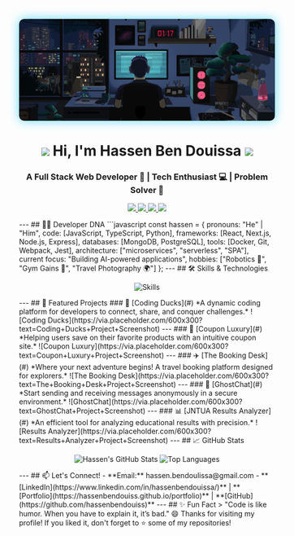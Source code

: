 <!-- Dynamic Banner with Glow Effect --> <div align="center">   <img src="https://github.com/hassenbendouiss/hassenbendouiss/blob/main/This%20pin%20is%20all%20about%20coding.gif?raw=true"         alt="Hassen's Coding Universe"         style="width: 100%; height: 200px; object-fit: cover; border-radius: 10px; box-shadow: 0 0 20px #61dafb;"> </div>  <h1 align="center">   <img src="https://media.giphy.com/media/hvRJCLFzcasrR4ia7z/giphy.gif" width="30px">    Hi, I'm Hassen Ben Douissa   <img src="https://media.giphy.com/media/WUlplcMpOCEmTGBtBW/giphy.gif" width="40"> </h1>  <h3 align="center">    <b>A Full Stack Web Developer 🚀 | Tech Enthusiast 💻 | Problem Solver 🧩</b> </h3>  <p align="center">   <a href="https://www.linkedin.com/in/hassenbendouissa/">     <img src="https://img.shields.io/badge/-LinkedIn-0077B5?style=for-the-badge&logo=Linkedin&logoColor=white">   </a>   <a href="mailto:hassen.bendouiissa@gmail.com">     <img src="https://img.shields.io/badge/-Gmail-EA4335?style=for-the-badge&logo=Gmail&logoColor=white">   </a>   <a href="https://hassenbendouiss.github.io/portfolio">     <img src="https://img.shields.io/badge/Portfolio-FF6B6B?style=for-the-badge&logo=vercel&logoColor=white">   </a>   <a href="https://visitorbadge.io/status?path=https%3A%2F%2Fgithub.com%2Fhassenbendouiss">     <img src="https://api.visitorbadge.io/api/visitors?path=https%3A%2F%2Fgithub.com%2Fhassenbendouiss&label=Visitors&countColor=%23263759&style=for-the-badge">   </a> </p>  --- ## 🧙‍♂️ Developer DNA  ```javascript const hassen = {   pronouns: "He" | "Him",   code: [JavaScript, TypeScript, Python],   frameworks: [React, Next.js, Node.js, Express],   databases: [MongoDB, PostgreSQL],   tools: [Docker, Git, Webpack, Jest],   architecture: ["microservices", "serverless", "SPA"],   current focus: "Building AI-powered applications",   hobbies: ["Robotics 🤖", "Gym Gains 💪", "Travel Photography 🌍"] };  ---  ## 🛠 Skills & Technologies  <p align="center">   <img src="https://skillicons.dev/icons?i=html,css,javascript,typescript,react,nextjs,nodejs,express,mongodb,tailwind,materialui,bootstrap,vite,graphql,git,github,docker,linux" alt="Skills" /> </p>  ---  ## 🌟 Featured Projects  ### 🚀 [Coding Ducks](#)   *A dynamic coding platform for developers to connect, share, and conquer challenges.*  ![Coding Ducks](https://via.placeholder.com/600x300?text=Coding+Ducks+Project+Screenshot)  ---  ### 💸 [Coupon Luxury](#)   *Helping users save on their favorite products with an intuitive coupon site.*  ![Coupon Luxury](https://via.placeholder.com/600x300?text=Coupon+Luxury+Project+Screenshot)  ---  ### ✈️ [The Booking Desk](#)   *Where your next adventure begins! A travel booking platform designed for explorers.*  ![The Booking Desk](https://via.placeholder.com/600x300?text=The+Booking+Desk+Project+Screenshot)  ---  ### 👻 [GhostChat](#)   *Start sending and receiving messages anonymously in a secure environment.*  ![GhostChat](https://via.placeholder.com/600x300?text=GhostChat+Project+Screenshot)  ---  ### 📊 [JNTUA Results Analyzer](#)   *An efficient tool for analyzing educational results with precision.*  ![Results Analyzer](https://via.placeholder.com/600x300?text=Results+Analyzer+Project+Screenshot)  ---  ## 📈 GitHub Stats  <p align="center">   <img src="https://github-readme-stats.vercel.app/api?username=hassenbendouiss&show_icons=true&theme=tokyonight" alt="Hassen's GitHub Stats" />   <img src="https://github-readme-stats.vercel.app/api/top-langs/?username=hassenbendouiss&layout=compact&theme=tokyonight" alt="Top Languages" /> </p>  ---  ## 📫 Let's Connect!  - **Email:** hassen.bendoulissa@gmail.com   - **[LinkedIn](https://www.linkedin.com/in/hassenbendouissa/)** | **[Portfolio](https://hassenbendouiss.github.io/portfolio)** | **[GitHub](https://github.com/hassenbendouiss)**    ---  ## ✨ Fun Fact  > "Code is like humor. When you have to explain it, it’s bad." 😄  Thanks for visiting my profile! If you liked it, don't forget to ⭐ some of my repositories!
